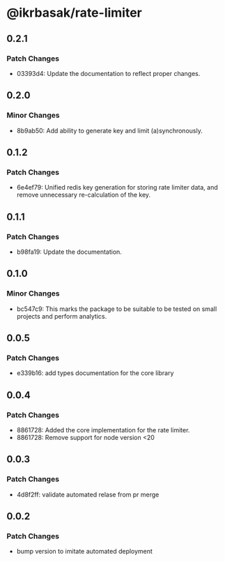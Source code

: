 # @ikrbasak/rate-limiter

## 0.2.1

### Patch Changes

- 03393d4: Update the documentation to reflect proper changes.

## 0.2.0

### Minor Changes

- 8b9ab50: Add ability to generate key and limit (a)synchronously.

## 0.1.2

### Patch Changes

- 6e4ef79: Unified redis key generation for storing rate limiter data, and remove unnecessary re-calculation of the key.

## 0.1.1

### Patch Changes

- b98fa19: Update the documentation.

## 0.1.0

### Minor Changes

- bc547c9: This marks the package to be suitable to be tested on small projects and perform analytics.

## 0.0.5

### Patch Changes

- e339b16: add types documentation for the core library

## 0.0.4

### Patch Changes

- 8861728: Added the core implementation for the rate limiter.
- 8861728: Remove support for node version <20

## 0.0.3

### Patch Changes

- 4d8f2ff: validate automated relase from pr merge

## 0.0.2

### Patch Changes

- bump version to imitate automated deployment
